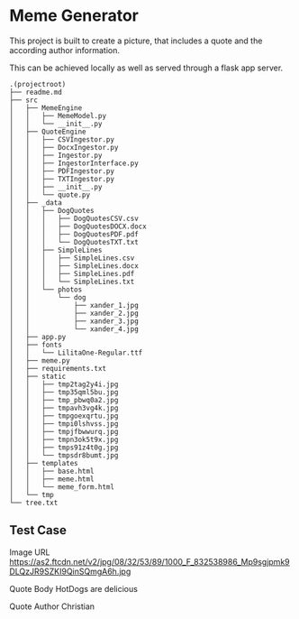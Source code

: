 # Meme Generator
This project is built to create a picture, that includes a quote and the according author information.

This can be achieved locally as well as served through a flask app server.

```
.(projectroot)
├── readme.md
├── src
│   ├── MemeEngine
│   │   ├── MemeModel.py
│   │   └── __init__.py
│   ├── QuoteEngine
│   │   ├── CSVIngestor.py
│   │   ├── DocxIngestor.py
│   │   ├── Ingestor.py
│   │   ├── IngestorInterface.py
│   │   ├── PDFIngestor.py
│   │   ├── TXTIngestor.py
│   │   ├── __init__.py
│   │   └── quote.py
│   ├── _data
│   │   ├── DogQuotes
│   │   │   ├── DogQuotesCSV.csv
│   │   │   ├── DogQuotesDOCX.docx
│   │   │   ├── DogQuotesPDF.pdf
│   │   │   └── DogQuotesTXT.txt
│   │   ├── SimpleLines
│   │   │   ├── SimpleLines.csv
│   │   │   ├── SimpleLines.docx
│   │   │   ├── SimpleLines.pdf
│   │   │   └── SimpleLines.txt
│   │   └── photos
│   │       └── dog
│   │           ├── xander_1.jpg
│   │           ├── xander_2.jpg
│   │           ├── xander_3.jpg
│   │           └── xander_4.jpg
│   ├── app.py
│   ├── fonts
│   │   └── LilitaOne-Regular.ttf
│   ├── meme.py
│   ├── requirements.txt
│   ├── static
│   │   ├── tmp2tag2y4i.jpg
│   │   ├── tmp35qml5bu.jpg
│   │   ├── tmp_pbwq0a2.jpg
│   │   ├── tmpavh3vg4k.jpg
│   │   ├── tmpgoexqrtu.jpg
│   │   ├── tmpi0lshvss.jpg
│   │   ├── tmpjfbwwurq.jpg
│   │   ├── tmpn3ok5t9x.jpg
│   │   ├── tmps91z4t0g.jpg
│   │   └── tmpsdr8bumt.jpg
│   ├── templates
│   │   ├── base.html
│   │   ├── meme.html
│   │   └── meme_form.html
│   └── tmp
└── tree.txt

```





## Test Case
Image URL
https://as2.ftcdn.net/v2/jpg/08/32/53/89/1000_F_832538986_Mp9sgjpmk9DLQzJR9SZKI9QinSQmgA6h.jpg

Quote Body
HotDogs are delicious

Quote Author
Christian
